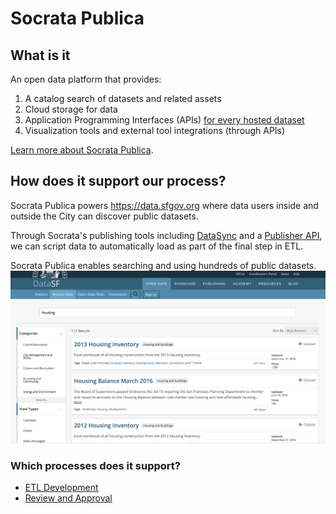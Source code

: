 # Socrata Publica

## What is it

An open data platform that provides:

1. A catalog search of datasets and related assets
2. Cloud storage for data
3. Application Programming Interfaces (APIs) [for every hosted dataset](https://dev.socrata.com/docs/endpoints.html)
4. Visualization tools and external tool integrations (through APIs)

[Learn more about Socrata Publica](https://socrata.com/publica-open-data/).

## How does it support our process?

Socrata Publica powers https://data.sfgov.org where data users inside and outside the City can discover public datasets.

Through Socrata's publishing tools including [DataSync](http://socrata.github.io/datasync/) and a [Publisher API](https://dev.socrata.com/publishers/getting-started.html), we can script data to automatically load as part of the final step in ETL.

Socrata Publica enables searching and using hundreds of public datasets.
![](/assets/socrata.png)

### Which processes does it support?

* [ETL Development](6_etl_development/README.md)
* [Review and Approval](7_review_and_approval/README.md)